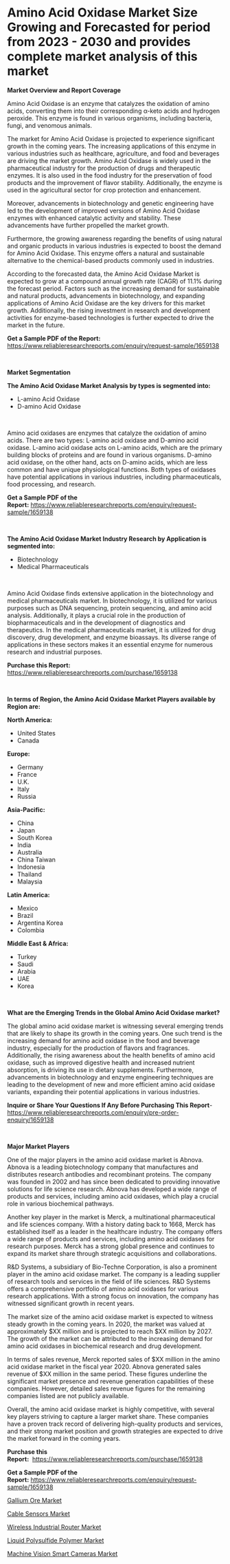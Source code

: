 <p><h1>Amino Acid Oxidase Market Size Growing and Forecasted for period from 2023 - 2030 and provides complete market analysis of this market</h1></p><p><strong>Market Overview and Report Coverage</strong></p>
<p><p>Amino Acid Oxidase is an enzyme that catalyzes the oxidation of amino acids, converting them into their corresponding α-keto acids and hydrogen peroxide. This enzyme is found in various organisms, including bacteria, fungi, and venomous animals.</p><p>The market for Amino Acid Oxidase is projected to experience significant growth in the coming years. The increasing applications of this enzyme in various industries such as healthcare, agriculture, and food and beverages are driving the market growth. Amino Acid Oxidase is widely used in the pharmaceutical industry for the production of drugs and therapeutic enzymes. It is also used in the food industry for the preservation of food products and the improvement of flavor stability. Additionally, the enzyme is used in the agricultural sector for crop protection and enhancement.</p><p>Moreover, advancements in biotechnology and genetic engineering have led to the development of improved versions of Amino Acid Oxidase enzymes with enhanced catalytic activity and stability. These advancements have further propelled the market growth.</p><p>Furthermore, the growing awareness regarding the benefits of using natural and organic products in various industries is expected to boost the demand for Amino Acid Oxidase. This enzyme offers a natural and sustainable alternative to the chemical-based products commonly used in industries.</p><p>According to the forecasted data, the Amino Acid Oxidase Market is expected to grow at a compound annual growth rate (CAGR) of 11.1% during the forecast period. Factors such as the increasing demand for sustainable and natural products, advancements in biotechnology, and expanding applications of Amino Acid Oxidase are the key drivers for this market growth. Additionally, the rising investment in research and development activities for enzyme-based technologies is further expected to drive the market in the future.</p></p>
<p><strong>Get a Sample PDF of the Report:</strong> <a href="https://www.reliableresearchreports.com/enquiry/request-sample/1659138">https://www.reliableresearchreports.com/enquiry/request-sample/1659138</a></p>
<p>&nbsp;</p>
<p><strong>Market Segmentation</strong></p>
<p><strong>The Amino Acid Oxidase Market Analysis by types is segmented into:</strong></p>
<p><ul><li>L-amino Acid Oxidase</li><li>D-amino Acid Oxidase</li></ul></p>
<p>&nbsp;</p>
<p><p>Amino acid oxidases are enzymes that catalyze the oxidation of amino acids. There are two types: L-amino acid oxidase and D-amino acid oxidase. L-amino acid oxidase acts on L-amino acids, which are the primary building blocks of proteins and are found in various organisms. D-amino acid oxidase, on the other hand, acts on D-amino acids, which are less common and have unique physiological functions. Both types of oxidases have potential applications in various industries, including pharmaceuticals, food processing, and research.</p></p>
<p><strong>Get a Sample PDF of the Report:</strong>&nbsp;<a href="https://www.reliableresearchreports.com/enquiry/request-sample/1659138">https://www.reliableresearchreports.com/enquiry/request-sample/1659138</a></p>
<p>&nbsp;</p>
<p><strong>The Amino Acid Oxidase Market Industry Research by Application is segmented into:</strong></p>
<p><ul><li>Biotechnology</li><li>Medical Pharmaceuticals</li></ul></p>
<p>&nbsp;</p>
<p><p>Amino Acid Oxidase finds extensive application in the biotechnology and medical pharmaceuticals market. In biotechnology, it is utilized for various purposes such as DNA sequencing, protein sequencing, and amino acid analysis. Additionally, it plays a crucial role in the production of biopharmaceuticals and in the development of diagnostics and therapeutics. In the medical pharmaceuticals market, it is utilized for drug discovery, drug development, and enzyme bioassays. Its diverse range of applications in these sectors makes it an essential enzyme for numerous research and industrial purposes.</p></p>
<p><strong>Purchase this Report:</strong>&nbsp; <a href="https://www.reliableresearchreports.com/purchase/1659138">https://www.reliableresearchreports.com/purchase/1659138</a></p>
<p>&nbsp;</p>
<p><strong>In terms of Region, the Amino Acid Oxidase Market Players available by Region are:</strong></p>
<p>
    <p> <strong> North America: </strong>
        <ul>
            <li>United States</li>
            <li>Canada</li>
        </ul>
        </p> 
    <p> <strong> Europe: </strong>
        <ul>
            <li>Germany</li>
            <li>France</li>
            <li>U.K.</li>
            <li>Italy</li>
            <li>Russia</li>
        </ul>
        </p> 
    <p> <strong> Asia-Pacific: </strong>
        <ul>
            <li>China</li>
            <li>Japan</li>
            <li>South Korea</li>
            <li>India</li>
            <li>Australia</li>
            <li>China Taiwan</li>
            <li>Indonesia</li>
            <li>Thailand</li>
            <li>Malaysia</li>
        </ul>
        </p> 
    <p> <strong> Latin America: </strong>
        <ul>
            <li>Mexico</li>
            <li>Brazil</li>
            <li>Argentina Korea</li>
            <li>Colombia</li>
        </ul>
        </p> 
    <p> <strong> Middle East & Africa: </strong>
        <ul>
            <li>Turkey</li>
            <li>Saudi</li>
            <li>Arabia</li>
            <li>UAE</li>
            <li>Korea</li>
        </ul>
    </p>
    </p>
<p>&nbsp;</p>
<p><strong>What are the Emerging Trends in the Global Amino Acid Oxidase market?</strong></p>
<p><p>The global amino acid oxidase market is witnessing several emerging trends that are likely to shape its growth in the coming years. One such trend is the increasing demand for amino acid oxidase in the food and beverage industry, especially for the production of flavors and fragrances. Additionally, the rising awareness about the health benefits of amino acid oxidase, such as improved digestive health and increased nutrient absorption, is driving its use in dietary supplements. Furthermore, advancements in biotechnology and enzyme engineering techniques are leading to the development of new and more efficient amino acid oxidase variants, expanding their potential applications in various industries.</p></p>
<p><strong>Inquire or Share Your Questions If Any Before Purchasing This Report</strong>- <a href="https://www.reliableresearchreports.com/enquiry/pre-order-enquiry/1659138">https://www.reliableresearchreports.com/enquiry/pre-order-enquiry/1659138</a></p>
<p>&nbsp;</p>
<p><strong>Major Market Players</strong></p>
<p><p>One of the major players in the amino acid oxidase market is Abnova. Abnova is a leading biotechnology company that manufactures and distributes research antibodies and recombinant proteins. The company was founded in 2002 and has since been dedicated to providing innovative solutions for life science research. Abnova has developed a wide range of products and services, including amino acid oxidases, which play a crucial role in various biochemical pathways.</p><p>Another key player in the market is Merck, a multinational pharmaceutical and life sciences company. With a history dating back to 1668, Merck has established itself as a leader in the healthcare industry. The company offers a wide range of products and services, including amino acid oxidases for research purposes. Merck has a strong global presence and continues to expand its market share through strategic acquisitions and collaborations.</p><p>R&D Systems, a subsidiary of Bio-Techne Corporation, is also a prominent player in the amino acid oxidase market. The company is a leading supplier of research tools and services in the field of life sciences. R&D Systems offers a comprehensive portfolio of amino acid oxidases for various research applications. With a strong focus on innovation, the company has witnessed significant growth in recent years.</p><p>The market size of the amino acid oxidase market is expected to witness steady growth in the coming years. In 2020, the market was valued at approximately $XX million and is projected to reach $XX million by 2027. The growth of the market can be attributed to the increasing demand for amino acid oxidases in biochemical research and drug development.</p><p>In terms of sales revenue, Merck reported sales of $XX million in the amino acid oxidase market in the fiscal year 2020. Abnova generated sales revenue of $XX million in the same period. These figures underline the significant market presence and revenue generation capabilities of these companies. However, detailed sales revenue figures for the remaining companies listed are not publicly available.</p><p>Overall, the amino acid oxidase market is highly competitive, with several key players striving to capture a larger market share. These companies have a proven track record of delivering high-quality products and services, and their strong market position and growth strategies are expected to drive the market forward in the coming years.</p></p>
<p><strong>Purchase this Report:</strong>&nbsp;&nbsp;<a href="https://www.reliableresearchreports.com/purchase/1659138">https://www.reliableresearchreports.com/purchase/1659138</a></p>
<p></p>
<p><strong>Get a Sample PDF of the Report:</strong>&nbsp;<a href="https://www.reliableresearchreports.com/enquiry/request-sample/1659138">https://www.reliableresearchreports.com/enquiry/request-sample/1659138</a></p>
<p><p><a href="https://github.com/santosh758595/Market-Research-Report-List-1/blob/main/gallium-ore-market.md">Gallium Ore Market</a></p><p><a href="https://medium.com/@alethaebert2013/cable-sensors-market-research-report-its-history-and-forecast-2023-to-2030-5d7b19bebc18">Cable Sensors Market</a></p><p><a href="https://medium.com/@cruzdamore75/analyzing-wireless-industrial-router-market-global-industry-perspective-and-forecast-2023-to-3fa5994ff239">Wireless Industrial Router Market</a></p><p><a href="https://github.com/Chiragrp25/Market-Research-Report-List-1/blob/main/liquid-polysulfide-polymer-market.md">Liquid Polysulfide Polymer Market</a></p><p><a href="https://medium.com/@germanwolff65/machine-vision-smart-cameras-market-trends-and-market-analysis-forecasted-for-period-2023-2030-8310362f7628">Machine Vision Smart Cameras Market</a></p></p>